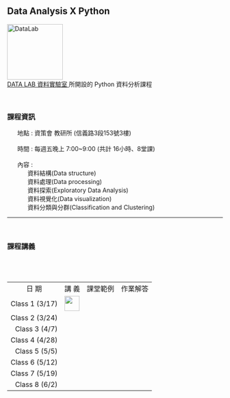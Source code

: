 <h2> Data Analysis X Python </h2> 
<img src="https://t.kfs.io/organization_resource_files/7685/10758/14063888_1080321025394014_825596358231805577_n.png" alt="DataLab" height="130" width="130"><br>
<a href="https://www.facebook.com/dlab.taiwan/?fref=t"> DATA LAB 資料實驗室 </a>所開設的 Python 資料分析課程
<br>
<p>
    <h3><b>課程資訊</b></h3>
    <ul class="task-list">
       <li>地點 : 資策會 教研所 (信義路3段153號3樓) </li>
       <li>時間 : 每週五晚上 7:00~9:00 (共計 16小時、8堂課) </li>
       <li>內容 :  <ul class="task-list">
                     <li>資料結構(Data structure)</li>
                     <li>資料處理(Data processing)</li>
                     <li>資料探索(Exploratory Data Analysis)</li>
                     <li>資料視覺化(Data visualization)</li>
                     <li>資料分類與分群(Classification and Clustering)</li>
                 </ul>
        </li>
    </ul>
</p>  
<hr size="1">
<p>
    <h3><b>課程講義</b></h3>
    
<center><table>
　<tr>
　    <td align="center" valign="middle">日  期</td>
　    <td align="center" valign="middle">講  義</td>
      <td align="center" valign="middle">課堂範例</td>
      <td align="center" valign="middle">作業解答</td>
　</tr>
　<tr>
　    <td align="right" valign="middle">Class 1 (3/17)</td>
　    <td align="center" valign="middle">
         <a href="https://github.com/kristenchan/Python-Data-Analysis/blob/master/Class_1.pdf">
            <img src="https://image.flaticon.com/icons/svg/337/337946.svg" height="35" width="35">
         </a>
      </td>
      <td align="center" valign="middle"></td>
      <td align="center" valign="middle"></td>
　</tr>
  <tr>
　    <td align="right" valign="middle">Class 2 (3/24)</td>
　    <td align="center" valign="middle"></td>
      <td align="center" valign="middle"></td>
      <td align="center" valign="middle"></td>
　</tr>
 <tr>
　    <td align="right" valign="middle">Class 3 (4/7)</td>
　    <td align="center" valign="middle"></td>
      <td align="center" valign="middle"></td>
      <td align="center" valign="middle"></td>
　</tr>
 <tr>
　    <td align="right" valign="middle">Class 4 (4/28)</td>
　    <td align="center" valign="middle"></td>
      <td align="center" valign="middle"></td>
      <td align="center" valign="middle"></td>
　</tr>
 <tr>
　    <td align="right" valign="middle">Class 5 (5/5)</td>
　    <td align="center" valign="middle"></td>
      <td align="center" valign="middle"></td>
      <td align="center" valign="middle"></td>
　</tr>
 <tr>
　    <td align="right" valign="middle">Class 6 (5/12)</td>
　    <td align="center" valign="middle"></td>
      <td align="center" valign="middle"></td>
      <td align="center" valign="middle"></td>
　</tr>
 <tr>
　    <td align="right" valign="middle">Class 7 (5/19)</td>
　    <td align="center" valign="middle"></td>
      <td align="center" valign="middle"></td>
      <td align="center" valign="middle"></td>
　</tr>
 <tr>
　    <td align="right" valign="middle">Class 8 (6/2)</td>
　    <td align="center" valign="middle"></td>
      <td align="center" valign="middle"></td>
      <td align="center" valign="middle"></td>
　</tr>
</table></center>
</p>
